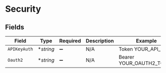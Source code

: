 # Security


## Fields

| Field                    | Type                     | Required                 | Description              | Example                  |
| ------------------------ | ------------------------ | ------------------------ | ------------------------ | ------------------------ |
| `APIKeyAuth`             | **string*                | :heavy_minus_sign:       | N/A                      | Token YOUR_API_KEY       |
| `Oauth2`                 | **string*                | :heavy_minus_sign:       | N/A                      | Bearer YOUR_OAUTH2_TOKEN |